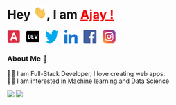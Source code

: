 # Hey <img src="img/Hi.gif" width="30px" height="30px" width="35px">, I am <a href="https://ajayshah.tech/" target="_blank" style="color:#f00000">Ajay !</a>

<a style="margin-right:10px" href="https://ajayshah.tech/" target="_blank"><img src="img/a.svg" width="30px" height="30px"></a>
<a style="margin-right:10px" href="https://dev.to/ajayaallen" target="_blank"><img src="img/dev-badge.svg" width="30px" height="30px"></a>
<a style="margin-right:10px" href="https://twitter.com/AjayKum24335319" target="_blank"><img src="img/twitter.svg" width="30px" height="30px"></a>
<a style="margin-right:10px" href="https://www.linkedin.com/in/ajayaallen/" target="_blank"><img src="img/linkedin.svg" width="30px" height="30px"></a>
<a style="margin-right:10px" href="https://www.facebook.com/ajayaallen" target="_blank"><img src="img/facebook.svg" width="30px" height="30px"></a>
<a style="margin-right:10px" href="https://www.instagram.com/ajayaallen/" target="_blank"><img src="img/instagram.svg" width="30px" height="30px"></a>

### About Me 🚀

👨‍💻 I am Full-Stack Developer, I love creating web apps.<br>
👨‍💻 I am interested in Machine learning and Data Science

<img src="https://github-readme-stats.vercel.app/api/top-langs/?username=ajayaallen&layout=compact&theme=gruvbox">
<img src="https://github-readme-stats.vercel.app/api?username=ajayaallen&show_icons=true&theme=gruvbox">
